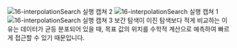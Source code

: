![16-interpolationSearch 실행 캡쳐 2](https://github.com/user-attachments/assets/621e36cb-9211-4929-9d36-216145727a45)
![16-interpolationSearch 실행 캡쳐 1](https://github.com/user-attachments/assets/697ee14e-dad7-44d1-96d0-336ff6622614)
![16-interpolationSearch 실행 캡쳐 3](https://github.com/user-attachments/assets/9c0b9c3d-f6c7-46fd-be52-37d58c3739c2)
보간 탐색이 이진 탐색보다 적게 비교하는 이유는 데이터가 균등 분포되어 있을 때, 목표 값의 위치를 수학적 계산으로 예측하여 빠르게 접근할 수 있기 때문입니다.
